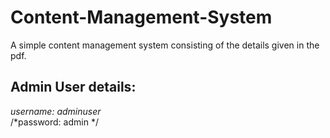 # Content-Management-System
A simple content management system consisting of the details given in the pdf.

## Admin User details:
*username: adminuser* <br/>
/*password: admin */
